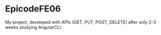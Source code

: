 # EpicodeFE06
My project, developed with APIs (GET, PUT, POST, DELETE) after only 2-3 weeks studying AngularCLI.
